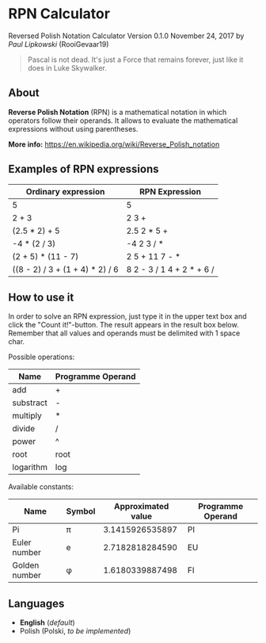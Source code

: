 # RPN Calculator
Reversed Polish Notation Calculator
Version 0.1.0
November 24, 2017
by *Paul Lipkowski* (RooiGevaar19)

> Pascal is not dead. It's just a Force that remains forever, just like it does in Luke Skywalker. 

## About
**Reverse Polish Notation** (RPN) is a mathematical notation in which operators follow their operands. It allows to evaluate the mathematical expressions without using parentheses.

**More info:** https://en.wikipedia.org/wiki/Reverse_Polish_notation

## Examples of RPN expressions

Ordinary expression | RPN Expression
------------------- | --------------
5 | 5
2 + 3 | 2 3 +
(2.5 * 2) + 5 | 2.5 2 * 5 +
-4 * (2 / 3) | -4 2 3 / *
(2 + 5) * (11 - 7) | 2 5 + 11 7 - *
((8 - 2) / 3 + (1 + 4) * 2) / 6 | 8 2 - 3 / 1 4 + 2 * + 6 /

## How to use it
In order to solve an RPN expression, just type it in the upper text box and click the "Count it!"-button. The result appears in the result box below. Remember that all values and operands must be delimited with 1 space char.

Possible operations:

Name | Programme Operand
---- | -----------------
add | +
substract | -
multiply | *
divide | /
power | ^
root | root
logarithm | log

Available constants:

Name | Symbol | Approximated value | Programme Operand
---- | ------ | ------------------ | -----------------
Pi | π | 3.1415926535897 | PI
Euler number | e | 2.7182818284590 | EU
Golden number | φ | 1.6180339887498 | FI

## Languages
- **English** (*default*)
- Polish (Polski, *to be implemented*) 


